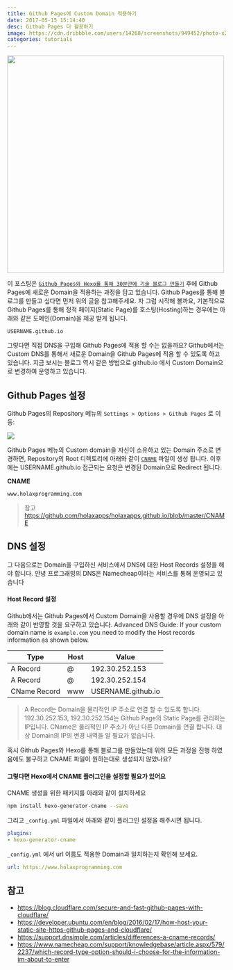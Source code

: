 ```yaml
---
title: Github Pages에 Custom Domain 적용하기
date: 2017-05-15 15:14:40
desc: Github Pages 더 활용하기
image: https://cdn.dribbble.com/users/14268/screenshots/949452/photo-x2.png
categories: tutorials
---
```


<img src='https://cdn.dribbble.com/users/14268/screenshots/949452/photo-x2.png' width='500'>

이 포스팅은 [`Github Pages와 Hexo를 통해 30분만에 기술 블로그 만들기`](http://holaxprogramming.com/2017/04/16/github-page-and-hexo/) 후에 Github Pages에 새로운 Domain을 적용하는 과정을 담고 있습니다. Github Pages를 통해 블로그를 만들고 싶다면 먼저 위의 글을 참고해주세요. 자 그럼 시작해 볼까요, 기본적으로 Github Pages를 통해 정적 페이지(Static Page)를 호스팅(Hosting)하는 경우에는 아래와 같은 도메인(Domain)을 제공 받게 됩니다.

```
USERNAME.github.io
```

그렇다면 직접 DNS을 구입해 Github Pages에 적용 할 수는 없을까요? Github에서는 Custom DNS를 통해서 새로운 Domain을 Github Pages에 적용 할 수 있도록 하고 있습니다. 지금 보시는 블로그 역시 같은 방법으로 github.io 에서 Custom Domain으로 변경하여 운영하고 있습니다.

## Github Pages 설정

Github Pages의 Repository 메뉴의 `Settings > Options > Github Pages` 로 이동:

<img src='http://image.toast.com/aaaaahq/git-page-ssl.png' />

Github Pages 메뉴의 Custom domain을 자신이 소유하고 있는 Domain 주소로 변경하면, Repository의 Root 디렉토리에 아래와 같이 [`CNAME`](https://en.wikipedia.org/wiki/CNAME_record) 파일이 생성 됩니다. 이후에는 USERNAME.github.io 접근되는 요청은 변경된 Domain으로 Redirect 됩니다.

**CNAME**
```
www.holaxprogramming.com
```

> 참고
https://github.com/holaxapps/holaxapps.github.io/blob/master/CNAME

## DNS 설정

그 다음으로는 Domain을 구입하신 서비스에서 DNS에 대한 Host Records 설정을 해야 합니다. 안녕 프로그래밍의 DNS은 Namecheap이라는 서비스를 통해 운영되고 있습니다

#### Host Record 설정

Github에서는 Github Pages에서 Custom Domain을 사용할 경우에 DNS 설정을 아래와 같이 반영할 것을 요구하고 있습니다. Advanced DNS Guide: If your custom domain name is `example.com` you need to modify the Host records information as shown below.

Type | Host | Value
--|--|--
A Record | @ | 192.30.252.153
A Record | @ | 192.30.252.154
CName Record | www | USERNAME.github.io

> A Record는 Domain을 물리적인 IP 주소로 연결 할 수 있도록 합니다. 192.30.252.153, 192.30.252.154는 Github Page의 Static Page를 관리하는 IP입니다.
CName은 물리적인 IP 주소가 아닌 다른 Domain을 연결 합니다. 대상 Domain의 IP의 변경 내역을 알 필요가 없습니다.

<div class='tip'>
혹시 Github Pages와 Hexo를 통해 블로그를 만들었는데 위의 모든 과정을 진행 하였음에도 불구하고 CNAME 파일이 원하는대로 생성되지 않았나요?
</div>

#### 그렇다면 Hexo에서 CNAME 플러그인을 설정할 필요가 있어요

CNAME 생성을 위한 패키지를 아래와 같이 설치하세요

```bash
npm install hexo-generator-cname --save
```

그리고 `_config.yml` 파일에서 아래와 같이 플러그인 설정을 해주시면 됩니다.

```yml
plugins:
- hexo-generator-cname
```

`_config.yml` 에서 url 이름도 적용한 Domain과 일치하는지 확인해 보세요.

```yml
url: https://www.holaxprogramming.com
```

## 참고

- https://blog.cloudflare.com/secure-and-fast-github-pages-with-cloudflare/
- https://developer.ubuntu.com/en/blog/2016/02/17/how-host-your-static-site-https-github-pages-and-cloudflare/
- https://support.dnsimple.com/articles/differences-a-cname-records/
- https://www.namecheap.com/support/knowledgebase/article.aspx/579/2237/which-record-type-option-should-i-choose-for-the-information-im-about-to-enter
